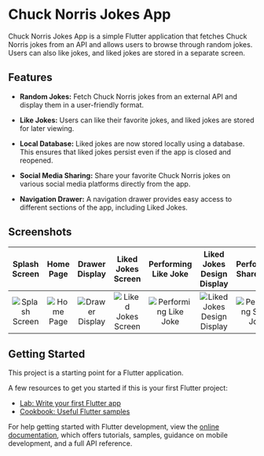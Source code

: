 # Chuck Norris Jokes App

Chuck Norris Jokes App is a simple Flutter application that fetches Chuck Norris jokes from an API and allows users to browse through random jokes. Users can also like jokes, and liked jokes are stored in a separate screen.

## Features

- **Random Jokes:** Fetch Chuck Norris jokes from an external API and display them in a user-friendly format.

- **Like Jokes:** Users can like their favorite jokes, and liked jokes are stored for later viewing.

- **Local Database:** Liked jokes are now stored locally using a database. This ensures that liked jokes persist even if the app is closed and reopened.

- **Social Media Sharing:** Share your favorite Chuck Norris jokes on various social media platforms directly from the app.

- **Navigation Drawer:** A navigation drawer provides easy access to different sections of the app, including Liked Jokes.

## Screenshots

| Splash Screen | Home Page | Drawer Display | Liked Jokes Screen | Performing Like Joke | Liked Jokes Design Display | Performing Share Joke |
|:-------------:|:---------:|:--------------:|:-------------------:|:----------------------:|:--------------------------:|:--------------------:|
| ![Splash Screen](https://github.com/Molotov921/Jokes_exam_25-1-24/assets/106720289/d253383e-bd47-405a-9d39-3d2e37366d87) | ![Home Page](https://github.com/Molotov921/Jokes_exam_25-1-24/assets/106720289/f63ff320-ca46-4f1f-829f-d977c3e2d110) | ![Drawer Display](https://github.com/Molotov921/Jokes_exam_25-1-24/assets/106720289/2282efce-61e8-4614-a8bc-ac5bb1123942) | ![Liked Jokes Screen](https://github.com/Molotov921/Jokes_exam_25-1-24/assets/106720289/1e7058d8-36df-455f-81af-2049246e7014) | ![Performing Like Joke](https://github.com/Molotov921/Jokes_exam_25-1-24/assets/106720289/d26312a1-4cfd-455e-868b-13ed7a3926f0) | ![Liked Jokes Design Display](https://github.com/Molotov921/Jokes_exam_25-1-24/assets/106720289/d807dc36-6036-44cc-b651-2b2326cc161e) | ![Performing Share Joke](https://github.com/Molotov921/Jokes_exam_25-1-24/assets/106720289/c414eaae-64af-4090-9994-47fa030f3f84) |

## Getting Started

This project is a starting point for a Flutter application.

A few resources to get you started if this is your first Flutter project:

- [Lab: Write your first Flutter app](https://docs.flutter.dev/get-started/codelab)
- [Cookbook: Useful Flutter samples](https://docs.flutter.dev/cookbook)

For help getting started with Flutter development, view the
[online documentation](https://docs.flutter.dev/), which offers tutorials,
samples, guidance on mobile development, and a full API reference.
